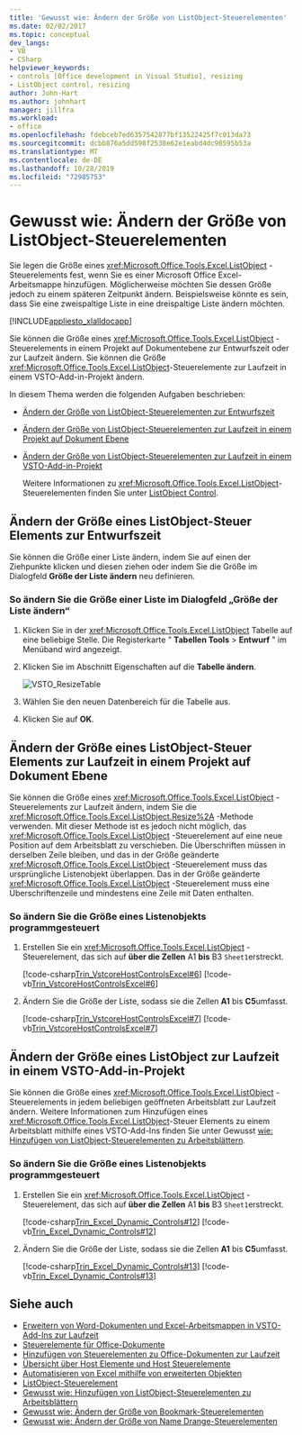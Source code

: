 ```yaml
---
title: 'Gewusst wie: Ändern der Größe von ListObject-Steuerelementen'
ms.date: 02/02/2017
ms.topic: conceptual
dev_langs:
- VB
- CSharp
helpviewer_keywords:
- controls [Office development in Visual Studio], resizing
- ListObject control, resizing
author: John-Hart
ms.author: johnhart
manager: jillfra
ms.workload:
- office
ms.openlocfilehash: fdebceb7ed6357542877bf13522425f7c013da73
ms.sourcegitcommit: dcbb876a5dd598f2538e62e1eabd4dc98595b53a
ms.translationtype: MT
ms.contentlocale: de-DE
ms.lasthandoff: 10/28/2019
ms.locfileid: "72985753"
---
```

# <a name="how-to-resize-listobject-controls"></a>Gewusst wie: Ändern der Größe von ListObject-Steuerelementen
  Sie legen die Größe eines <xref:Microsoft.Office.Tools.Excel.ListObject> -Steuerelements fest, wenn Sie es einer Microsoft Office Excel-Arbeitsmappe hinzufügen. Möglicherweise möchten Sie dessen Größe jedoch zu einem späteren Zeitpunkt ändern. Beispielsweise könnte es sein, dass Sie eine zweispaltige Liste in eine dreispaltige Liste ändern möchten.

 [!INCLUDE[appliesto_xlalldocapp](../vsto/includes/appliesto-xlalldocapp-md.md)]

 Sie können die Größe eines <xref:Microsoft.Office.Tools.Excel.ListObject> -Steuerelements in einem Projekt auf Dokumentebene zur Entwurfszeit oder zur Laufzeit ändern. Sie können die Größe <xref:Microsoft.Office.Tools.Excel.ListObject>-Steuerelemente zur Laufzeit in einem VSTO-Add-in-Projekt ändern.

 In diesem Thema werden die folgenden Aufgaben beschrieben:

- [Ändern der Größe von ListObject-Steuerelementen zur Entwurfszeit](#designtime)

- [Ändern der Größe von ListObject-Steuerelementen zur Laufzeit in einem Projekt auf Dokument Ebene](#runtimedoclevel)

- [Ändern der Größe von ListObject-Steuerelementen zur Laufzeit in einem VSTO-Add-in-Projekt](#runtimeaddin)

  Weitere Informationen zu <xref:Microsoft.Office.Tools.Excel.ListObject>-Steuerelementen finden Sie unter [ListObject Control](../vsto/listobject-control.md).

## <a name="designtime"></a>Ändern der Größe eines ListObject-Steuer Elements zur Entwurfszeit
 Sie können die Größe einer Liste ändern, indem Sie auf einen der Ziehpunkte klicken und diesen ziehen oder indem Sie die Größe im Dialogfeld **Größe der Liste ändern** neu definieren.

### <a name="to-resize-a-list-by-using-the-resize-list-dialog-box"></a>So ändern Sie die Größe einer Liste im Dialogfeld „Größe der Liste ändern“

1. Klicken Sie in der <xref:Microsoft.Office.Tools.Excel.ListObject> Tabelle auf eine beliebige Stelle. Die Registerkarte " **Tabellen Tools** > **Entwurf** " im Menüband wird angezeigt.

2. Klicken Sie im Abschnitt Eigenschaften auf die **Tabelle ändern**.

    ![VSTO_ResizeTable](../vsto/media/vsto-resizetable.png)

3. Wählen Sie den neuen Datenbereich für die Tabelle aus.

4. Klicken Sie auf **OK**.

## <a name="runtimedoclevel"></a>Ändern der Größe eines ListObject-Steuer Elements zur Laufzeit in einem Projekt auf Dokument Ebene
 Sie können die Größe eines <xref:Microsoft.Office.Tools.Excel.ListObject> -Steuerelements zur Laufzeit ändern, indem Sie die <xref:Microsoft.Office.Tools.Excel.ListObject.Resize%2A> -Methode verwenden. Mit dieser Methode ist es jedoch nicht möglich, das <xref:Microsoft.Office.Tools.Excel.ListObject> -Steuerelement auf eine neue Position auf dem Arbeitsblatt zu verschieben. Die Überschriften müssen in derselben Zeile bleiben, und das in der Größe geänderte <xref:Microsoft.Office.Tools.Excel.ListObject> -Steuerelement muss das ursprüngliche Listenobjekt überlappen. Das in der Größe geänderte <xref:Microsoft.Office.Tools.Excel.ListObject> -Steuerelement muss eine Überschriftenzeile und mindestens eine Zeile mit Daten enthalten.

### <a name="to-resize-a-list-object-programmatically"></a>So ändern Sie die Größe eines Listenobjekts programmgesteuert

1. Erstellen Sie ein <xref:Microsoft.Office.Tools.Excel.ListObject> -Steuerelement, das sich auf **über die Zellen** A1 **bis** B3 `Sheet1`erstreckt.

     [!code-csharp[Trin_VstcoreHostControlsExcel#6](../vsto/codesnippet/CSharp/Trin_VstcoreHostControlsExcelCS/Sheet1.cs#6)]
     [!code-vb[Trin_VstcoreHostControlsExcel#6](../vsto/codesnippet/VisualBasic/Trin_VstcoreHostControlsExcelVB/Sheet1.vb#6)]

2. Ändern Sie die Größe der Liste, sodass sie die Zellen **A1** bis **C5**umfasst.

     [!code-csharp[Trin_VstcoreHostControlsExcel#7](../vsto/codesnippet/CSharp/Trin_VstcoreHostControlsExcelCS/Sheet1.cs#7)]
     [!code-vb[Trin_VstcoreHostControlsExcel#7](../vsto/codesnippet/VisualBasic/Trin_VstcoreHostControlsExcelVB/Sheet1.vb#7)]

## <a name="runtimeaddin"></a>Ändern der Größe eines ListObject zur Laufzeit in einem VSTO-Add-in-Projekt
 Sie können die Größe eines <xref:Microsoft.Office.Tools.Excel.ListObject> -Steuerelements in jedem beliebigen geöffneten Arbeitsblatt zur Laufzeit ändern. Weitere Informationen zum Hinzufügen eines <xref:Microsoft.Office.Tools.Excel.ListObject>-Steuer Elements zu einem Arbeitsblatt mithilfe eines VSTO-Add-Ins finden Sie unter Gewusst [wie: Hinzufügen von ListObject-Steuerelementen zu Arbeitsblättern](../vsto/how-to-add-listobject-controls-to-worksheets.md).

### <a name="to-resize-a-list-object-programmatically"></a>So ändern Sie die Größe eines Listenobjekts programmgesteuert

1. Erstellen Sie ein <xref:Microsoft.Office.Tools.Excel.ListObject> -Steuerelement, das sich auf **über die Zellen** A1 **bis** B3 `Sheet1`erstreckt.

     [!code-csharp[Trin_Excel_Dynamic_Controls#12](../vsto/codesnippet/CSharp/Trin_Excel_Dynamic_Controls/ThisAddIn.cs#12)]
     [!code-vb[Trin_Excel_Dynamic_Controls#12](../vsto/codesnippet/VisualBasic/Trin_Excel_Dynamic_Controls/ThisAddIn.vb#12)]

2. Ändern Sie die Größe der Liste, sodass sie die Zellen **A1** bis **C5**umfasst.

     [!code-csharp[Trin_Excel_Dynamic_Controls#13](../vsto/codesnippet/CSharp/Trin_Excel_Dynamic_Controls/ThisAddIn.cs#13)]
     [!code-vb[Trin_Excel_Dynamic_Controls#13](../vsto/codesnippet/VisualBasic/Trin_Excel_Dynamic_Controls/ThisAddIn.vb#13)]

## <a name="see-also"></a>Siehe auch
- [Erweitern von Word-Dokumenten und Excel-Arbeitsmappen in VSTO-Add-Ins zur Laufzeit](../vsto/extending-word-documents-and-excel-workbooks-in-vsto-add-ins-at-run-time.md)
- [Steuerelemente für Office-Dokumente](../vsto/controls-on-office-documents.md)
- [Hinzufügen von Steuerelementen zu Office-Dokumenten zur Laufzeit](../vsto/adding-controls-to-office-documents-at-run-time.md)
- [Übersicht über Host Elemente und Host Steuerelemente](../vsto/host-items-and-host-controls-overview.md)
- [Automatisieren von Excel mithilfe von erweiterten Objekten](../vsto/automating-excel-by-using-extended-objects.md)
- [ListObject-Steuerelement](../vsto/listobject-control.md)
- [Gewusst wie: Hinzufügen von ListObject-Steuerelementen zu Arbeitsblättern](../vsto/how-to-add-listobject-controls-to-worksheets.md)
- [Gewusst wie: Ändern der Größe von Bookmark-Steuerelementen](../vsto/how-to-resize-bookmark-controls.md)
- [Gewusst wie: Ändern der Größe von Name Drange-Steuerelementen](../vsto/how-to-resize-namedrange-controls.md)
